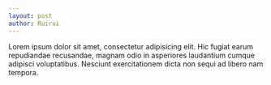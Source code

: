 ```yaml
---
layout: post
author: Ruirui
---
```

Lorem ipsum dolor sit amet, consectetur adipisicing elit. Hic fugiat earum repudiandae recusandae, magnam odio in asperiores laudantium cumque adipisci voluptatibus. Nesciunt exercitationem dicta non sequi ad libero nam tempora.